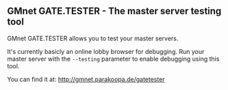 GMnet GATE.TESTER - The master server testing tool
--------------

GMnet GATE.TESTER allows you to test your master servers.

It's currently basicly an online lobby browser for debugging. Run your master server with the ``--testing`` parameter to enable debugging using this tool.

You can find it at:
http://gmnet.parakoopa.de/gatetester